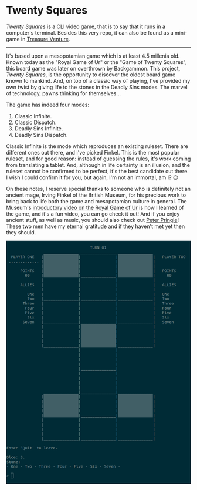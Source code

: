 # Twenty Squares

*Twenty Squares* is a CLI video game, that is to say that it runs in a 
computer's terminal. Besides this very repo, it can also be found as a 
mini-game in 
[Treasure Venture](https://github.com/LycorisDev/c_game_treasure-venture).  

---

It's based upon a mesopotamian game which is at least 4.5 millenia old. Known 
today as the "Royal Game of Ur" or the "Game of Twenty Squares", this board 
game was later on overthrown by Backgammon. This project, *Twenty Squares*, is 
the opportunity to discover the oldest board game known to mankind. And, on top 
of a classic way of playing, I've provided my own twist by giving life to the 
stones in the Deadly Sins modes. The marvel of technology, pawns thinking for 
themselves...  

The game has indeed four modes:
1. Classic Infinite.
2. Classic Dispatch.
3. Deadly Sins Infinite.
4. Deadly Sins Dispatch.

Classic Infinite is the mode which reproduces an existing ruleset. There are 
different ones out there, and I've picked Finkel. This is the most popular 
ruleset, and for good reason: instead of guessing the rules, it's work coming 
from translating a tablet. And, although in life certainty is an illusion, and 
the ruleset cannot be confirmed to be perfect, it's the best candidate out 
there. I wish I could confirm it for you, but again, I'm not an immortal, am I? 
😉  

On these notes, I reserve special thanks to someone who is definitely not an 
ancient mage, Irving Finkel of the British Museum, for his precious work to 
bring back to life both the game and mesopotamian culture in general. The 
Museum's 
[introductory video on the Royal Game of Ur](https://www.youtube.com/watch?v=WZskjLq040I) 
is how I learned of the game, and it's a fun video, you can go check it out! 
And if you enjoy ancient stuff, as well as music, you should also check out 
[Peter Pringle](https://www.youtube.com/@copperleaves)! These two men have my 
eternal gratitude and if they haven't met yet then they should.  

![](./screenshot.png)
